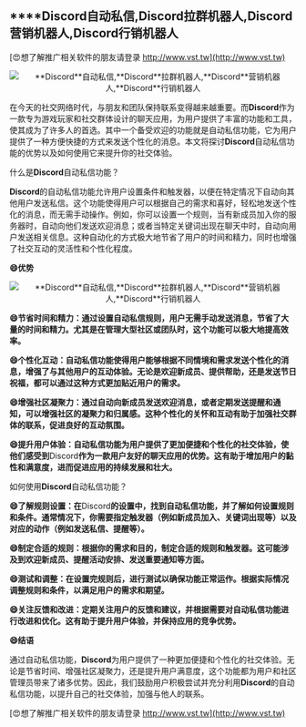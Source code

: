 ## ****Discord**自动私信,**Discord**拉群机器人,**Discord**营销机器人,**Discord**行销机器人**

[😍想了解推广相关软件的朋友请登录 http://www.vst.tw](http://www.vst.tw)

 <center><img src="https://vst.tw/MP4/tuiguang/png/4.png" alt="**Discord**自动私信,**Discord**拉群机器人,**Discord**营销机器人,**Discord**行销机器人"></center>

在今天的社交网络时代，与朋友和团队保持联系变得越来越重要。而**Discord**作为一款专为游戏玩家和社交群体设计的聊天应用，为用户提供了丰富的功能和工具，使其成为了许多人的首选。其中一个备受欢迎的功能就是自动私信功能，它为用户提供了一种方便快捷的方式来发送个性化的消息。本文将探讨**Discord**自动私信功能的优势以及如何使用它来提升你的社交体验。

什么是**Discord**自动私信功能？

**Discord**的自动私信功能允许用户设置条件和触发器，以便在特定情况下自动向其他用户发送私信。这个功能使得用户可以根据自己的需求和喜好，轻松地发送个性化的消息，而无需手动操作。例如，你可以设置一个规则，当有新成员加入你的服务器时，自动向他们发送欢迎消息；或者当特定关键词出现在聊天中时，自动向用户发送相关信息。这种自动化的方式极大地节省了用户的时间和精力，同时也增强了社交互动的灵活性和个性化程度。

**😄优势**

 <center><img src="https://vst.tw/MP4/tuiguang/png/5.png" alt="**Discord**自动私信,**Discord**拉群机器人,**Discord**营销机器人,**Discord**行销机器人"></center>

**😄节省时间和精力：通过设置自动私信规则，用户无需手动发送消息，节省了大量的时间和精力。尤其是在管理大型社区或团队时，这个功能可以极大地提高效率。**

**😄个性化互动：自动私信功能使得用户能够根据不同情境和需求发送个性化的消息，增强了与其他用户的互动体验。无论是欢迎新成员、提供帮助，还是发送节日祝福，都可以通过这种方式更加贴近用户的需求。**

**😄增强社区凝聚力：通过自动向新成员发送欢迎消息，或者定期发送提醒和通知，可以增强社区的凝聚力和归属感。这种个性化的关怀和互动有助于加强社交群体的联系，促进良好的互动氛围。**

**😄提升用户体验：自动私信功能为用户提供了更加便捷和个性化的社交体验，使他们感受到**Discord**作为一款用户友好的聊天应用的优势。这有助于增加用户的黏性和满意度，进而促进应用的持续发展和壮大。**

如何使用**Discord**自动私信功能？

**😄了解规则设置：在**Discord**的设置中，找到自动私信功能，并了解如何设置规则和条件。通常情况下，你需要指定触发器（例如新成员加入、关键词出现等）以及对应的动作（例如发送私信、提醒等）。**

**😄制定合适的规则：根据你的需求和目的，制定合适的规则和触发器。这可能涉及到欢迎新成员、提醒活动安排、发送重要通知等方面。**

**😄测试和调整：在设置完规则后，进行测试以确保功能正常运作。根据实际情况调整规则和条件，以满足用户的需求和期望。**

**😄关注反馈和改进：定期关注用户的反馈和建议，并根据需要对自动私信功能进行改进和优化。这有助于提升用户体验，并保持应用的竞争优势。**

**😄结语**

通过自动私信功能，**Discord**为用户提供了一种更加便捷和个性化的社交体验。无论是节省时间、增强社区凝聚力，还是提升用户满意度，这个功能都为用户和社区管理员带来了诸多优势。因此，我们鼓励用户积极尝试并充分利用**Discord**的自动私信功能，以提升自己的社交体验，加强与他人的联系。

[😍想了解推广相关软件的朋友请登录 http://www.vst.tw](http://www.vst.tw)



